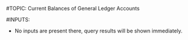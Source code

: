#TOPIC: 
Current Balances of General Ledger Accounts

#INPUTS:
- No inputs are present there, query results will be shown immediately.
